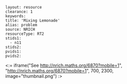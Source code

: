 ````
layout: resource
clearance: 1
keywords:
title: 'Mixing Lemonade'
alias: problem
source: NRICH
resourceType: RT2
stids1: 
  - n11
stids2:
pvids1:
pvids2:

````

<:= iframe("See http://nrich.maths.org/6870?mobile=1", "http://nrich.maths.org/6870?mobile=1", 700, 2300, image="thumbnail.png") :>


